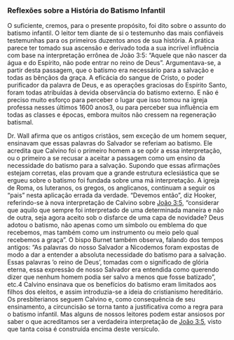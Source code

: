 ### Reflexões sobre a História do Batismo Infantil 

O suficiente, cremos, para o presente propósito, foi dito sobre o assunto do batismo infantil. O leitor tem diante de si o testemunho das mais confiáveis testemunhas para os primeiros duzentos anos de sua história. A prática parece ter tomado sua ascensão e derivado toda a sua incrível influência com base na interpretação errônea de João 3:5: “Aquele que não nascer da água e do Espírito, não pode entrar no reino de Deus”. Argumentava-se, a partir desta passagem, que o batismo era necessário para a salvação e todas as bênçãos da graça. A eficácia do sangue de Cristo, o poder purificador da palavra de Deus, e as operações graciosas do Espírito Santo, foram todas atribuídas à devida observância do batismo externo. E não é preciso muito esforço para perceber o lugar que isso tomou na igreja professa nesses últimos 1600 anos3, ou para perceber sua influência em todas as classes e épocas, embora muitos não cressem na regeneração batismal.

Dr. Wall afirma que os antigos cristãos, sem exceção de um homem sequer, ensinavam que essas palavras do Salvador se referiam ao batismo. Ele acredita que Calvino foi o primeiro homem a se opôr a essa interpretação, ou o primeiro a se recusar a aceitar a passagem como um ensino da necessidade do batismo para a salvação. Supondo que essas afirmações estejam corretas, elas provam que a grande estrutura eclesiástica que se ergueu sobre o batismo foi fundada sobre uma má interpretação. A igreja de Roma, os luteranos, os gregos, os anglicanos, continuam a seguir os “pais” nesta aplicação errada da verdade. “Devemos então”, diz Hooker, referindo-se à nova interpretação de Calvino sobre [João 3:5](http://bibliaonline.com.br/acf/jo/3/5), “considerar que aquilo que sempre foi interpretado de uma determinada maneira e não de outra, seja agora aceito sob o disfarce de uma capa de novidade? Deus adotou o batismo, não apenas como um símbolo ou emblema do que recebemos, mas também como um instrumento ou meio pelo qual recebemos a graça”. O bispo Burnet também observa, falando dos tempos antigos: “As palavras do nosso Salvador a Nicodemos foram expostas de modo a dar a entender a absoluta necessidade do batismo para a salvação. Essas palavras ’o reino de Deus’, tomadas com o significado de glória eterna, essa expressão de nosso Salvador era entendida como querendo dizer que nenhum homem podia ser salvo a menos que fosse batizado”, etc.4 Calvino ensinava que os benefícios do batismo eram limitados aos filhos dos eleitos, e assim introduzia-se a ideia do cristianismo hereditário. Os presbiterianos seguem Calvino e, como consequência de seu ensinamento, a circuncisão se torna tanto a justificativa como a regra para o batismo infantil. Mas alguns de nossos leitores podem estar ansiosos por saber o que acreditamos ser a verdadeira interpretação de [João 3:5](http://bibliaonline.com.br/acf/jo/3/5), visto que tanta coisa é construída encima deste versículo.